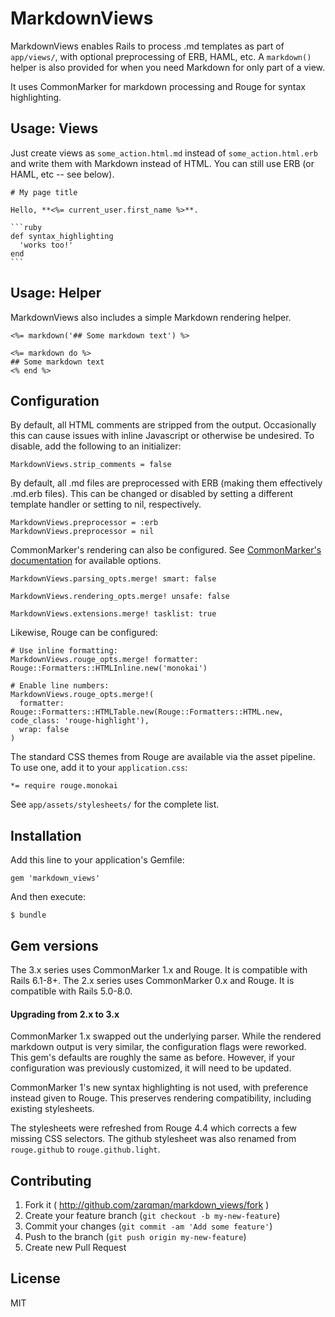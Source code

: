 # MarkdownViews

MarkdownViews enables Rails to process .md templates as part of `app/views/`, with optional preprocessing of ERB, HAML, etc. A `markdown()` helper is also provided for when you need Markdown for only part of a view.

It uses CommonMarker for markdown processing and Rouge for syntax highlighting.


## Usage: Views

Just create views as `some_action.html.md` instead of `some_action.html.erb` and write them with Markdown instead of HTML. You can still use ERB (or HAML, etc -- see below).

    # My page title

    Hello, **<%= current_user.first_name %>**.

    ```ruby
    def syntax_highlighting
      'works too!'
    end
    ```


## Usage: Helper

MarkdownViews also includes a simple Markdown rendering helper.

    <%= markdown('## Some markdown text') %>

    <%= markdown do %>
    ## Some markdown text
    <% end %>


## Configuration

By default, all HTML comments are stripped from the output. Occasionally this can cause issues with inline Javascript or otherwise be undesired. To disable, add the following to an initializer:

    MarkdownViews.strip_comments = false

By default, all .md files are preprocessed with ERB (making them effectively .md.erb files). This can be changed or disabled by setting a different template handler or setting to nil, respectively.

    MarkdownViews.preprocessor = :erb
    MarkdownViews.preprocessor = nil

CommonMarker's rendering can also be configured. See [CommonMarker's documentation](https://github.com/gjtorikian/commonmarker#options-and-plugins) for available options.

    MarkdownViews.parsing_opts.merge! smart: false

    MarkdownViews.rendering_opts.merge! unsafe: false

    MarkdownViews.extensions.merge! tasklist: true

Likewise, Rouge can be configured:

    # Use inline formatting:
    MarkdownViews.rouge_opts.merge! formatter: Rouge::Formatters::HTMLInline.new('monokai')

    # Enable line numbers:
    MarkdownViews.rouge_opts.merge!(
      formatter: Rouge::Formatters::HTMLTable.new(Rouge::Formatters::HTML.new, code_class: 'rouge-highlight'),
      wrap: false
    )

The standard CSS themes from Rouge are available via the asset pipeline. To use one, add it to your `application.css`:

    *= require rouge.monokai

See `app/assets/stylesheets/` for the complete list.


## Installation

Add this line to your application's Gemfile:

    gem 'markdown_views'

And then execute:

    $ bundle


## Gem versions

The 3.x series uses CommonMarker 1.x and Rouge. It is compatible with Rails 6.1-8+.
The 2.x series uses CommonMarker 0.x and Rouge. It is compatible with Rails 5.0-8.0.

#### Upgrading from 2.x to 3.x

CommonMarker 1.x swapped out the underlying parser. While the rendered markdown output is very similar, the configuration flags were reworked. This gem's defaults are roughly the same as before. However, if your configuration was previously customized, it will need to be updated.

CommonMarker 1's new syntax highlighting is not used, with preference instead given to Rouge. This preserves rendering compatibility, including existing stylesheets.

The stylesheets were refreshed from Rouge 4.4 which corrects a few missing CSS selectors. The github stylesheet was also renamed from `rouge.github` to `rouge.github.light`.


## Contributing

1. Fork it ( http://github.com/zarqman/markdown_views/fork )
2. Create your feature branch (`git checkout -b my-new-feature`)
3. Commit your changes (`git commit -am 'Add some feature'`)
4. Push to the branch (`git push origin my-new-feature`)
5. Create new Pull Request


## License

MIT
